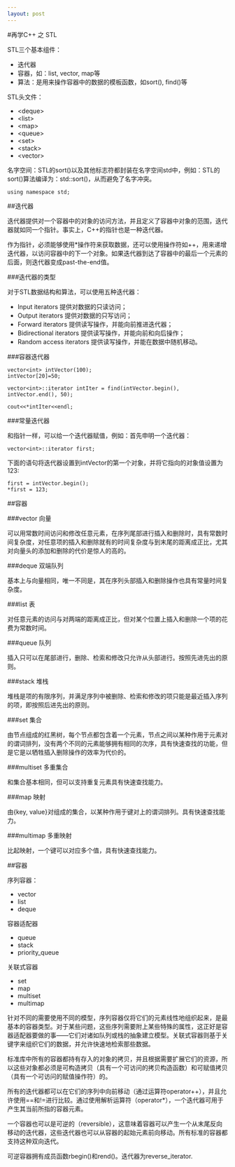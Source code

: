 ```yaml
---
layout: post
---
```

#再学C++ 之 STL

STL三个基本组件：

- 迭代器
- 容器，如：list, vector, map等
- 算法：是用来操作容器中的数据的模板函数，如sort(), find()等

STL头文件：

- <deque\>
- <list\>
- <map\>
- <queue\>
- <set\>
- <stack\>
- <vector\>

名字空间：STL的sort()以及其他标志符都封装在名字空间std中，例如：STL的sort()算法编译为：std::sort()，从而避免了名字冲突。

	using namespace std;

##迭代器

迭代器提供对一个容器中的对象的访问方法，并且定义了容器中对象的范围，迭代器就如同一个指针。事实上，C++的指针也是一种迭代器。

作为指针，必须能够使用*操作符来获取数据，还可以使用操作符如++，用来递增迭代器，以访问容器中的下一个对象。如果迭代器到达了容器中的最后一个元素的后面，则迭代器变成past-the-end值。

###迭代器的类型

对于STL数据结构和算法，可以使用五种迭代器：

- Input iterators 提供对数据的只读访问；
- Output iterators 提供对数据的只写访问；
- Forward iterators 提供读写操作，并能向前推进迭代器；
- Bidirectional iterators 提供读写操作，并能向前和向后操作；
- Random access iterators 提供读写操作，并能在数据中随机移动。

###容器迭代器

	vector<int> intVector(100);
	intVector[20]=50;

	vector<int>::iterator intIter = find(intVector.begin(), intVector.end(), 50);

	cout<<*intIter<<endl;

###常量迭代器

和指针一样，可以给一个迭代器赋值，例如：首先申明一个迭代器：

	vector<int>::iterator first;

下面的语句将迭代器设置到intVector的第一个对象，并将它指向的对象值设置为123:

	first = intVector.begin();
	*first = 123;

##容器

###vector 向量

可以用常数时间访问和修改任意元素，在序列尾部进行插入和删除时，具有常数时间复杂度，对任意项的插入和删除就有的时间复杂度与到末尾的距离成正比，尤其对向量头的添加和删除的代价是惊人的高的。

###deque 双端队列

基本上与向量相同，唯一不同是，其在序列头部插入和删除操作也具有常量时间复杂度。

###list 表

对任意元素的访问与对两端的距离成正比，但对某个位置上插入和删除一个项的花费为常数时间。

###queue 队列

插入只可以在尾部进行，删除、检索和修改只允许从头部进行。按照先进先出的原则。

###stack 堆栈

堆栈是项的有限序列，并满足序列中被删除、检索和修改的项只能是最近插入序列的项，即按照后进先出的原则。

###set 集合

由节点组成的红黑树，每个节点都包含着一个元素，节点之间以某种作用于元素对的谓词排列，没有两个不同的元素能够拥有相同的次序，具有快速查找的功能，但是它是以牺牲插入删除操作的效率为代价的。

###multiset 多重集合

和集合基本相同，但可以支持重复元素具有快速查找能力。

###map 映射

由{key, value}对组成的集合，以某种作用于键对上的谓词排列。具有快速查找能力。

###multimap 多重映射

比起映射，一个键可以对应多个值，具有快速查找能力。

##容器

序列容器：

- vector
- list
- deque

容器适配器

- queue
- stack
- priority_queue

关联式容器

- set
- map
- multiset
- multimap

针对不同的需要使用不同的模型，序列容器仅将它们的元素线性地组织起来，是最基本的容器类型。对于某些问题，这些序列需要附上某些特殊的属性，这正好是容器适配器要做的事——它们对诸如队列或栈的抽象建立模型。关联式容器则基于关键字来组织它们的数据，并允许快速地检索那些数据。

标准库中所有的容器都持有存入的对象的拷贝，并且根据需要扩展它们的资源，所以这些对象都必须是可构造拷贝（具有一个可访问的拷贝构造函数）和可赋值拷贝（具有一个可访问的赋值操作符）的。

所有的迭代器都可以在它们的序列中向前移动（通过运算符operator++），并且允许使用==和!=进行比较。通过使用解析运算符（operator*），一个迭代器可用于产生其当前所指的容器元素。

一个容器也可以是可逆的（reversible），这意味着容器可以产生一个从末尾反向移动的迭代器，这些迭代器也可以从容器的起始元素前向移动。所有标准的容器都支持这种双向迭代。

可逆容器拥有成员函数rbegin()和rend()。迭代器为reverse_iterator.

